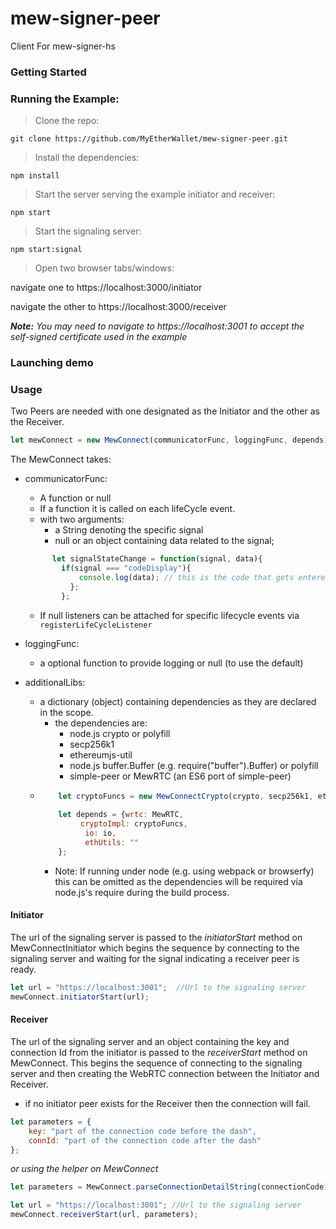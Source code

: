 # mew-signer-peer
Client For mew-signer-hs


### Getting Started


### Running the Example:
>Clone the repo:

`git clone https://github.com/MyEtherWallet/mew-signer-peer.git`

>Install the dependencies:

`npm install`

>Start the server serving the example initiator and receiver:

`npm start`

>Start the signaling server:

`npm start:signal`

>Open two browser tabs/windows:

navigate one to https://localhost:3000/initiator

navigate the other to https://localhost:3000/receiver

_**Note:** You may need to navigate to https://localhost:3001 to accept the self-signed certificate used in the example_

### Launching demo


### Usage

Two Peers are needed with one designated as the Initiator and the other as the Receiver.


```javascript
let mewConnect = new MewConnect(communicatorFunc, loggingFunc, depends);
```

The MewConnect takes:
- communicatorFunc:  
    - A function or null
    - If a function it is called on each lifeCycle event.
    - with two arguments:
      - a String denoting the specific signal
      - null or an object containing data related to the signal;
  ```javascript
        let signalStateChange = function(signal, data){
          if(signal === "codeDisplay"){
              console.log(data); // this is the code that gets entered into the receiver
            };
          };
   ```
    - If null listeners can be attached for specific lifecycle events via ``` registerLifeCycleListener```


- loggingFunc:
    - a optional function to provide logging or null (to use the default)
- additionalLibs: 
    - a dictionary (object) containing dependencies as they are declared in the scope.
      - the dependencies are:
        - node.js crypto or polyfill
        - secp256k1
        - ethereumjs-util
        - node.js buffer.Buffer  (e.g. require("buffer").Buffer) or polyfill
        - simple-peer or MewRTC (an ES6 port of simple-peer)
    - ```javascript
          let cryptoFuncs = new MewConnectCrypto(crypto, secp256k1, ethereumjs-util, buffer.Buffer);
          
          let depends = {wrtc: MewRTC,
               cryptoImpl: cryptoFuncs,
                io: io, 
                ethUtils: ""
          };
      ```
        - Note: If running under node (e.g. using webpack or browserfy) this can be omitted as the dependencies will be required via node.js's require during the build process.

#### Initiator

The url of the signaling server is passed to the _initiatorStart_ method on MewConnectInitiator which begins the sequence by connecting to the signaling server and waiting for the signal indicating a receiver peer is ready.
```javascript
let url = "https://localhost:3001";  //Url to the signaling server
mewConnect.initiatorStart(url);
```


#### Receiver

The url of the signaling server and an object containing the key and connection Id from the initiator is passed to the _receiverStart_ method on MewConnect.  This begins the sequence of connecting to the signaling server and then creating the WebRTC connection between the Initiator and Receiver.
- if no initiator peer exists for the Receiver then the connection will fail.

```javascript
let parameters = {
    key: "part of the connection code before the dash",
    connId: "part of the connection code after the dash"
};
```
_or using the helper on MewConnect_

```javascript
let parameters = MewConnect.parseConnectionDetailString(connectionCode);
```

```javascript
let url = "https://localhost:3001"; //Url to the signaling server
mewConnect.receiverStart(url, parameters);
```
